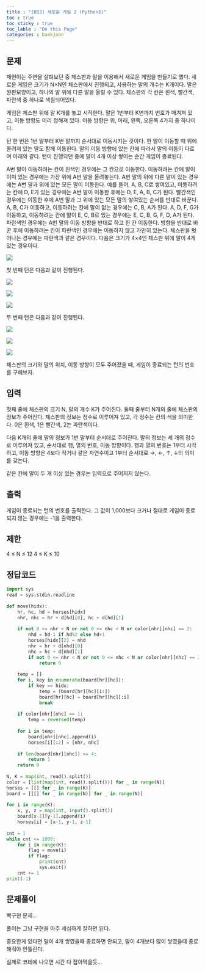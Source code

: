 ```yaml
---
title : "[BOJ] 새로운 게임 2 (Python3)"
toc : true
toc_sticky : true
toc_lable : "On this Page"
categories : baekjoon
---
```

## 문제
재현이는 주변을 살펴보던 중 체스판과 말을 이용해서 새로운 게임을 만들기로 했다. 새로운 게임은 크기가 N×N인 체스판에서 진행되고, 사용하는 말의 개수는 K개이다. 말은 원판모양이고, 하나의 말 위에 다른 말을 올릴 수 있다. 체스판의 각 칸은 흰색, 빨간색, 파란색 중 하나로 색칠되어있다.

게임은 체스판 위에 말 K개를 놓고 시작한다. 말은 1번부터 K번까지 번호가 매겨져 있고, 이동 방향도 미리 정해져 있다. 이동 방향은 위, 아래, 왼쪽, 오른쪽 4가지 중 하나이다.

턴 한 번은 1번 말부터 K번 말까지 순서대로 이동시키는 것이다. 한 말이 이동할 때 위에 올려져 있는 말도 함께 이동한다. 말의 이동 방향에 있는 칸에 따라서 말의 이동이 다르며 아래와 같다. 턴이 진행되던 중에 말이 4개 이상 쌓이는 순간 게임이 종료된다.

A번 말이 이동하려는 칸이
흰색인 경우에는 그 칸으로 이동한다. 이동하려는 칸에 말이 이미 있는 경우에는 가장 위에 A번 말을 올려놓는다.
A번 말의 위에 다른 말이 있는 경우에는 A번 말과 위에 있는 모든 말이 이동한다.
예를 들어, A, B, C로 쌓여있고, 이동하려는 칸에 D, E가 있는 경우에는 A번 말이 이동한 후에는 D, E, A, B, C가 된다.
빨간색인 경우에는 이동한 후에 A번 말과 그 위에 있는 모든 말의 쌓여있는 순서를 반대로 바꾼다.
A, B, C가 이동하고, 이동하려는 칸에 말이 없는 경우에는 C, B, A가 된다.
A, D, F, G가 이동하고, 이동하려는 칸에 말이 E, C, B로 있는 경우에는 E, C, B, G, F, D, A가 된다.
파란색인 경우에는 A번 말의 이동 방향을 반대로 하고 한 칸 이동한다. 방향을 반대로 바꾼 후에 이동하려는 칸이 파란색인 경우에는 이동하지 않고 가만히 있는다.
체스판을 벗어나는 경우에는 파란색과 같은 경우이다.
다음은 크기가 4×4인 체스판 위에 말이 4개 있는 경우이다.

![](https://upload.acmicpc.net/0aec7e3d-e8f5-428a-bebc-6a0fd514b387/-/preview/)


첫 번째 턴은 다음과 같이 진행된다.

![](https://upload.acmicpc.net/46796304-b486-4420-9d2c-ea49e2d5665b/-/preview/)

![](https://upload.acmicpc.net/04643ced-fdfd-46f5-a07e-374704dbb1c5/-/preview/)

![](https://upload.acmicpc.net/46f4bfab-841b-41c8-842e-56027816f846/-/preview/)


두 번째 턴은 다음과 같이 진행된다.

![](https://upload.acmicpc.net/36568153-8c2a-4fe9-b45f-72036c97f5aa/-/preview/)

![](https://upload.acmicpc.net/babead43-4acc-425d-917a-54dcc6f45414/-/preview/)

![](https://upload.acmicpc.net/1edd5ed8-0f4c-4c6d-b304-3b7642f42c6f/-/preview/)

체스판의 크기와 말의 위치, 이동 방향이 모두 주어졌을 때, 게임이 종료되는 턴의 번호를 구해보자.

## 입력
첫째 줄에 체스판의 크기 N, 말의 개수 K가 주어진다. 둘째 줄부터 N개의 줄에 체스판의 정보가 주어진다. 체스판의 정보는 정수로 이루어져 있고, 각 정수는 칸의 색을 의미한다. 0은 흰색, 1은 빨간색, 2는 파란색이다.

다음 K개의 줄에 말의 정보가 1번 말부터 순서대로 주어진다. 말의 정보는 세 개의 정수로 이루어져 있고, 순서대로 행, 열의 번호, 이동 방향이다. 행과 열의 번호는 1부터 시작하고, 이동 방향은 4보다 작거나 같은 자연수이고 1부터 순서대로 →, ←, ↑, ↓의 의미를 갖는다.

같은 칸에 말이 두 개 이상 있는 경우는 입력으로 주어지지 않는다.

## 출력
게임이 종료되는 턴의 번호를 출력한다. 그 값이 1,000보다 크거나 절대로 게임이 종료되지 않는 경우에는 -1을 출력한다.

## 제한
4 ≤ N ≤ 12
4 ≤ K ≤ 10

## 정답코드 


```python
import sys
read = sys.stdin.readline
 
def move(hidx):
    hr, hc, hd = horses[hidx]
    nhr, nhc = hr + d[hd][0], hc + d[hd][1]
 
    if not 0 <= nhr < N or not 0 <= nhc < N or color[nhr][nhc] == 2:
        nhd = hd-1 if hd%2 else hd+1
        horses[hidx][2] = nhd
        nhr = hr + d[nhd][0]
        nhc = hc + d[nhd][1]
        if not 0 <= nhr < N or not 0 <= nhc < N or color[nhr][nhc] == 2:
            return 0
 
    temp = []
    for i, key in enumerate(board[hr][hc]):
        if key == hidx:
            temp = (board[hr][hc][i:])
            board[hr][hc] = board[hr][hc][:i]
            break
 
    if color[nhr][nhc] == 1:
        temp = reversed(temp)
 
    for i in temp:
        board[nhr][nhc].append(i)
        horses[i][:2] = [nhr, nhc]
 
    if len(board[nhr][nhc]) >= 4:
        return 1
    return 0
 
N, K = map(int, read().split())
color = [list(map(int, read().split())) for _ in range(N)]
horses = [[] for _ in range(K)]
board = [[[] for _ in range(N)] for _ in range(N)]
 
for i in range(K):
    x, y, z = map(int, input().split())
    board[x-1][y-1].append(i)
    horses[i] = [x-1, y-1, z-1]
 
cnt = 1
while cnt <= 1000:
    for i in range(K):
        flag = move(i)
        if flag:
            print(cnt)
            sys.exit()
    cnt += 1
print(-1)
```

## 문제풀이
빡구현 문제... 

풀이는 그냥 구현을 아주 세심하게 잘하면 된다.

중요한게 있다면 말이 4개 쌓였을때 종료하면 안되고, 말이 4개보다 많이 쌓였을때 종료해줘야 안틀린다.

실제로 코테에 나오면 시간 다 잡아먹을듯...
